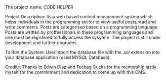 The project name: CODE HELPER

Project Description: Its a web based content management system which helps individuals in the programming sector to view useful posts,read and write comments. Posts are categorised based on a programming language. Posts are written by proffessionals in these programming languages and one must be registered to fully access the sysytem. The project is still under development and further upgrades.

To Run the System: Use/import the database file with the .sql extension into your database application (used MYSQL Database).

Credits: Thanks to Edwin Diaz and Teebag Gucks for the mentorship lastly myself for the commitment and dedication to come up with this CMS.
